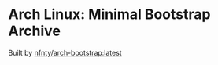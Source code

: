 Arch Linux: Minimal Bootstrap Archive
=====================================

Built by [nfnty/arch-bootstrap:latest](https://github.com/nfnty/dockerfiles/tree/master/images/arch-bootstrap/latest)
